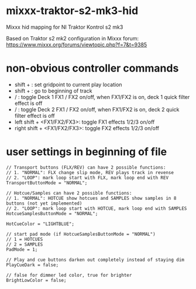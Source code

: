 # mixxx-traktor-s2-mk3-hid
Mixxx hid mapping for NI Traktor Kontrol s2 mk3

Based on Traktor s2 mk2 configuration in Mixxx forum: https://www.mixxx.org/forums/viewtopic.php?f=7&t=9385

# non-obvious controller commands

- shift + <grid>: set gridpoint to current play location
- shift + <cue>: go to beginning of track
- <FX1> / <FX2>: toggle Deck 1 FX1 / FX2 on/off, when FX1/FX2 is on, deck 1 quick filter effect is off
- <FX3> / <FX4>: toggle Deck 2 FX1 / FX2 on/off, when FX1/FX2 is on, deck 2 quick filter effect is off
- left shift + <FX1/FX2/FX3>: toggle FX1 effects 1/2/3 on/off
- right shift + <FX1/FX2/FX3>: toggle FX2 effects 1/2/3 on/off


# user settings in beginning of file

```
// Transport buttons (FLX/REV) can have 2 possible functions:
// 1. "NORMAL": FLX change slip mode, REV plays track in revense
// 2. "LOOP": mark loop start with FLX, mark loop end with REV
TransportButtonMode = "NORMAL";

// Hotcue/Samples can have 2 possible functions:
// 1. "NORMAL": HOTCUE show hotcues and SAMPLES show samples in 8 buttons (not yet implemented)
// 2. "LOOP": mark loop start with HOTCUE, mark loop end with SAMPLES
HotcueSamplesButtonMode = "NORMAL";

HotCueColor = "LIGHTBLUE";

// start pad mode (if HotcueSamplesButtonMode = "NORMAL")
// 1 = HOTCUES
// 2 = SAMPLES
PadMode = 1;

// Play and cue buttons darken out completely instead of staying dim
PlayCueDark = false;

// false for dimmer led color, true for brighter
BrightLowColor = false;
```
